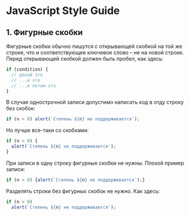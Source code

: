 # JavaScript Style Guide
## 1. Фигурные скобки
Фигурные скобки обычно пишутся с открывающей скобкой на той же строке, что и соответствующее ключевое слово – не на новой строке. Перед открывающей скобкой должен быть пробел, как здесь:
``` js
if (condition) {
  // делай это
  // ...и это
  // ...и потом это
}
```
В случае однострочной записи допустимо написать код в отду строку без скобок:
``` js
if (n < 0) alert(`Степень ${n} не поддерживается`);
```
Но лучше все-таки со скобками:
``` js
if (n < 0) {
  alert(`Степень ${n} не поддерживается`);
}
```
При записи в одну строку фигурные скобки не нужны. Плохой пример записи:
``` js
if (n < 0) {alert(`Степень ${n} не поддерживается`);}
```
Разделять строки без фигурных скобок не нужно. Как здесь:
``` js
if (n < 0)
  alert(`Степень ${n} не поддерживается`);
```

